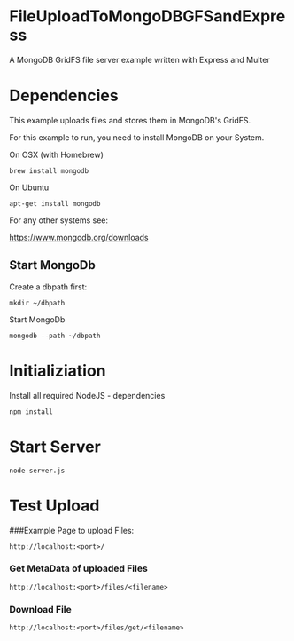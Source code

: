 # FileUploadToMongoDBGFSandExpress
A MongoDB GridFS file server example written with Express and Multer


# Dependencies 

This example uploads files and stores them in MongoDB's GridFS. 

For this example to run, you need to install MongoDB on your System.

On OSX (with Homebrew)

    brew install mongodb 

On Ubuntu 

    apt-get install mongodb

For any other systems see:

https://www.mongodb.org/downloads 

## Start MongoDb 

Create a dbpath first:

    mkdir ~/dbpath 

Start MongoDb
    
    mongodb --path ~/dbpath



# Initializiation 

Install all required NodeJS - dependencies 


    npm install 


# Start Server 

    node server.js 



# Test Upload

###Example Page to upload Files: 

    http://localhost:<port>/

### Get MetaData of uploaded Files 

    http://localhost:<port>/files/<filename> 

### Download File

    http://localhost:<port>/files/get/<filename>
